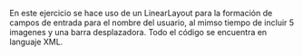 En este ejercicio se hace uso de un LinearLayout para la formación de campos de entrada para el nombre del usuario, al mimso tiempo de incluir 5 imagenes y una barra desplazadora.
Todo el código se encuentra en languaje XML.
